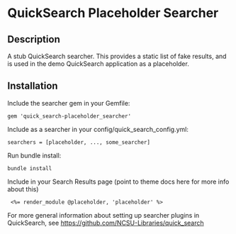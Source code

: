 # QuickSearch Placeholder Searcher

## Description

A stub QuickSearch searcher. This provides a static list of fake results, and is used in the demo QuickSearch application as a placeholder.

## Installation

Include the searcher gem  in your Gemfile:

    gem 'quick_search-placeholder_searcher'

Include as a searcher in your config/quick_search_config.yml:

    searchers = [placeholder, ..., some_searcher]

Run bundle install:

    bundle install

Include in your Search Results page (point to theme docs here for more info about this)

     <%= render_module @placeholder, 'placeholder' %>

For more general information about setting up searcher plugins in QuickSearch, see https://github.com/NCSU-Libraries/quick_search

